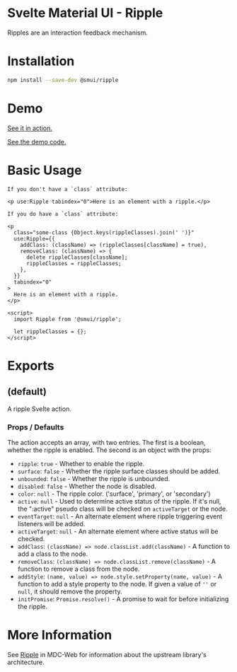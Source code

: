 # Svelte Material UI - Ripple

Ripples are an interaction feedback mechanism.

# Installation

```sh
npm install --save-dev @smui/ripple
```

# Demo

[See it in action.](https://sveltematerialui.com/demo/ripple)

[See the demo code.](https://github.com/hperrin/svelte-material-ui/blob/master/site/src/routes/demo/ripple/)

# Basic Usage

```svelte
If you don't have a `class` attribute:

<p use:Ripple tabindex="0">Here is an element with a ripple.</p>

If you do have a `class` attribute:

<p
  class="some-class {Object.keys(rippleClasses).join(' ')}"
  use:Ripple={{
    addClass: (className) => (rippleClasses[className] = true),
    removeClass: (className) => {
      delete rippleClasses[className];
      rippleClasses = rippleClasses;
    },
  }}
  tabindex="0"
>
  Here is an element with a ripple.
</p>

<script>
  import Ripple from '@smui/ripple';

  let rippleClasses = {};
</script>
```

# Exports

## (default)

A ripple Svelte action.

### Props / Defaults

The action accepts an array, with two entries. The first is a boolean, whether the ripple is enabled. The second is an object with the props:

- `ripple`: `true` - Whether to enable the ripple.
- `surface`: `false` - Whether the ripple surface classes should be added.
- `unbounded`: `false` - Whether the ripple is unbounded.
- `disabled`: `false` - Whether the node is disabled.
- `color`: `null` - The ripple color. ('surface', 'primary', or 'secondary')
- `active`: `null` - Used to determine active status of the ripple. If it's null, the ":active" pseudo class will be checked on `activeTarget` or the node.
- `eventTarget`: `null` - An alternate element where ripple triggering event listeners will be added.
- `activeTarget`: `null` - An alternate element where active status will be checked.
- `addClass`: `(className) => node.classList.add(className)` - A function to add a class to the node.
- `removeClass`: `(className) => node.classList.remove(className)` - A function to remove a class from the node.
- `addStyle`: `(name, value) => node.style.setProperty(name, value)` - A function to add a style property to the node. If given a value of `''` or `null`, it should remove the property.
- `initPromise`: `Promise.resolve()` - A promise to wait for before initializing the ripple.

# More Information

See [Ripple](https://github.com/material-components/material-components-web/tree/v10.0.0/packages/mdc-ripple) in MDC-Web for information about the upstream library's architecture.
